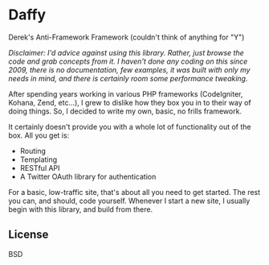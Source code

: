Daffy
=====

Derek's Anti-Framework Framework (couldn't think of anything for "Y")

*Disclaimer: I'd advice against using this library. Rather, just browse the code and grab concepts from it.  I haven't done any coding on this since 2009, there is no documentation, few examples, it was built with only my needs in mind, and there is certainly room some performance tweaking.*


After spending years working in various PHP frameworks (CodeIgniter, Kohana, Zend, etc...), I grew to dislike how they box you in to their way of doing things.  So, I decided to write my own, basic, no frills framework.

It certainly doesn't provide you with a whole lot of functionality out of the box.  All you get is:

- Routing
- Templating
- RESTful API
- A Twitter OAuth library for authentication

For a basic, low-traffic site, that's about all you need to get started. The rest you can, and should, code yourself.  Whenever I start a new site, I usually begin with this library, and build from there.


License
-------
BSD